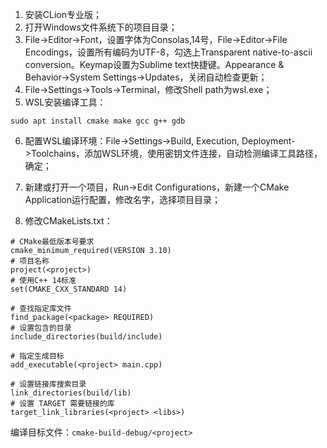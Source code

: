 1. 安装CLion专业版；
2. 打开Windows文件系统下的项目目录；
3. File->Editor->Font，设置字体为Consolas,14号，File->Editor->File Encodings，设置所有编码为UTF-8，勾选上Transparent native-to-ascii conversion。Keymap设置为Sublime text快捷键。Appearance & Behavior->System Settings->Updates，关闭自动检查更新；
4. File->Settings->Tools->Terminal，修改Shell path为wsl.exe；
5. WSL安装编译工具：

```
sudo apt install cmake make gcc g++ gdb
```

6. 配置WSL编译环境：File->Settings->Build, Execution, Deployment->Toolchains，添加WSL环境，使用密钥文件连接，自动检测编译工具路径，确定；

7. 新建或打开一个项目，Run->Edit Configurations，新建一个CMake Application运行配置，修改名字，选择项目目录；

8. 修改CMakeLists.txt：

```
# CMake最低版本号要求
cmake_minimum_required(VERSION 3.10)
# 项目名称
project(<project>)
# 使用C++ 14标准
set(CMAKE_CXX_STANDARD 14)

# 查找指定库文件
find_package(<package> REQUIRED)
# 设置包含的目录
include_directories(build/include)

# 指定生成目标
add_executable(<project> main.cpp)

# 设置链接库搜索目录
link_directories(build/lib)
# 设置 TARGET 需要链接的库
target_link_libraries(<project> <libs>)
```

编译目标文件：`cmake-build-debug/<project>`